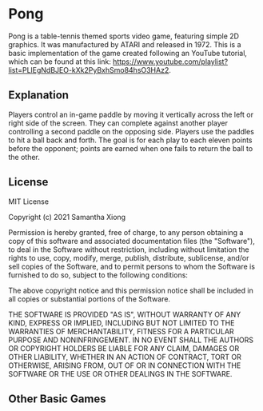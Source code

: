 # Pong
Pong is a table-tennis themed sports video game, featuring simple 2D graphics. It was manufactured by ATARI and released
in 1972. This is a basic implementation of the game created following an YouTube tutorial, which can be found at this
link: https://www.youtube.com/playlist?list=PLlEgNdBJEO-kXk2PyBxhSmo84hsO3HAz2.

## Explanation
Players control an in-game paddle by moving it vertically across the left or right side of the screen. They can complete
against another player controlling a second paddle on the opposing side. Players use the paddles to hit a ball back and
forth. The goal is for each play to each eleven points before the opponent; points are earned when one fails to return
the ball to the other.

## License
MIT License

Copyright (c) 2021 Samantha Xiong

Permission is hereby granted, free of charge, to any person obtaining a copy
of this software and associated documentation files (the "Software"), to deal
in the Software without restriction, including without limitation the rights
to use, copy, modify, merge, publish, distribute, sublicense, and/or sell
copies of the Software, and to permit persons to whom the Software is
furnished to do so, subject to the following conditions:

The above copyright notice and this permission notice shall be included in all
copies or substantial portions of the Software.

THE SOFTWARE IS PROVIDED "AS IS", WITHOUT WARRANTY OF ANY KIND, EXPRESS OR
IMPLIED, INCLUDING BUT NOT LIMITED TO THE WARRANTIES OF MERCHANTABILITY,
FITNESS FOR A PARTICULAR PURPOSE AND NONINFRINGEMENT. IN NO EVENT SHALL THE
AUTHORS OR COPYRIGHT HOLDERS BE LIABLE FOR ANY CLAIM, DAMAGES OR OTHER
LIABILITY, WHETHER IN AN ACTION OF CONTRACT, TORT OR OTHERWISE, ARISING FROM,
OUT OF OR IN CONNECTION WITH THE SOFTWARE OR THE USE OR OTHER DEALINGS IN THE
SOFTWARE.

## Other Basic Games